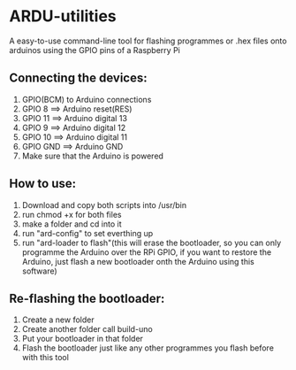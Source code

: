 # ARDU-utilities
A easy-to-use command-line tool for flashing programmes or .hex files onto arduinos using the GPIO pins of a Raspberry Pi

## Connecting the devices:
1. GPIO(BCM) to Arduino connections
2. GPIO 8  ==>  Arduino reset(RES)
4. GPIO 11  ==>  Arduino digital 13
5. GPIO 9  ==>  Arduino digital 12
6. GPIO 10  ==>  Arduino digital 11
8. GPIO GND  ==>  Arduino GND
9. Make sure that the Arduino is powered

## How to use:
1. Download and copy both scripts into /usr/bin
2. run chmod +x for both files
3. make a folder and cd into it
4. run "ard-config" to set everthing up
5. run "ard-loader to flash"(this will erase the bootloader, so you can only programme the Arduino over the RPi GPIO, if you want to restore the Arduino, just flash a new bootloader onth the Arduino using this software)

## Re-flashing the bootloader:
1. Create a new folder
2. Create another folder call build-uno
3. Put your bootloader in that folder
4. Flash the bootloader just like any other programmes you flash before with this tool
